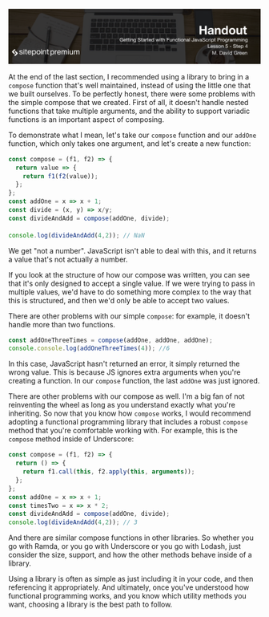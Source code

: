 ![](headings/5.4.png)

At the end of the last section, I recommended using a library to bring in a `compose` function that's well maintained, instead of using the little one that we built ourselves. To be perfectly honest, there were some problems with the simple compose that we created. First of all, it doesn't handle nested functions that take multiple arguments, and the ability to support variadic functions is an important aspect of composing.

To demonstrate what I mean, let's take our `compose` function and our `addOne` function, which only takes one argument, and let's create a new function:

```js
const compose = (f1, f2) => {
  return value => {
    return f1(f2(value));
  };
};
const addOne = x => x + 1;
const divide = (x, y) => x/y;
const divideAndAdd = compose(addOne, divide);

console.log(divideAndAdd(4,2)); // NaN
```

We get "not a number". JavaScript isn't able to deal with this, and it returns a value that's not actually a number.

If you look at the structure of how our compose was written, you can see that it's only designed to accept a single value. If we were trying to pass in multiple values, we'd have to do something more complex to the way that this is structured, and then we'd only be able to accept two values.

There are other problems with our simple `compose`: for example, it doesn't handle more than two functions.

```js
const addOneThreeTimes = compose(addOne, addOne, addOne);
console.console.log(addOneThreeTimes(4)); //6
```

In this case, JavaScript hasn't returned an error, it simply returned the wrong value. This is because JS ignores extra arguments when you're creating a function. In our `compose` function, the last `addOne` was just ignored.

There are other problems with our compose as well. I'm a big fan of not reinventing the wheel as long as you understand exactly what you're inheriting. So now that you know how `compose` works, I would recommend adopting a functional programming library that includes a robust `compose` method that you're comfortable working with. For example, this is the `compose` method inside of Underscore:

```js
const compose = (f1, f2) => {
  return () => {
    return f1.call(this, f2.apply(this, arguments));
  };
};
const addOne = x => x + 1;
const timesTwo = x => x * 2;
const divideAndAdd = compose(addOne, divide);
console.log(divideAndAdd(4,2)); // 3
```

And there are similar compose functions in other libraries. So whether you go with Ramda, or you go with Underscore or you go with Lodash, just consider the size, support, and how the other methods behave inside of a library.

Using a library is often as simple as just including it in your code, and then referencing it appropriately. And ultimately, once you've understood how functional programming works, and you know which utility methods you want, choosing a library is the best path to follow.

